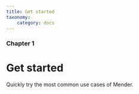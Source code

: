 ```yaml
---
title: Get started
taxonomy:
    category: docs
---
```


### Chapter 1

# Get started

Quickly try the most common use cases of Mender.
